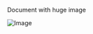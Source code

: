 Document with huge image

![Image](https://wallpaperscraft.com/image/skyrim_buildings_mountains_night_98682_3840x2400.jpg)
